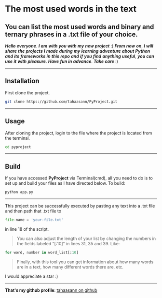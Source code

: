#  The most used words in the text

##  You can list the most used words and binary and ternary phrases in a .txt file of your choice.

***Hello*** ***everyone***. ***I*** ***am*** ***with*** ***you*** ***with*** ***my*** ***new*** ***project*** :) ***From*** ***now*** ***on***, ***I*** ***will*** ***share*** ***the*** ***projects*** ***I*** ***made*** ***during*** ***my*** ***learning*** ***adventure*** ***about*** ***Python*** ***and*** ***its*** ***frameworks*** ***in*** ***this*** ***repo*** ***and*** ***if*** ***you*** ***find*** ***anything*** ***useful***, ***you*** ***can*** ***use*** ***it*** ***with*** ***pleasure***. ***Have*** ***fun*** ***in*** ***advance***. ***Take*** ***care*** :) 
*****
## Installation
First clone the project.
```bash
git clone https://github.com/tahaasann/PyProject.git
```
****
## Usage
After cloning the project, login to the file where the project is located from the terminal.
```bash
cd pyproject
```
***
## Build
If you have accessed **PyProject** via Terminal(cmd), all you need to do is to set up and build your files as I have directed below. To build:

```bash
python app.py
```

******

This project can be successfully executed by pasting any text into a .txt file and then path that .txt file to 
```Python
file-name = 'your-file.txt' 
``` 
in line 18 of the script.
 >You can also adjust the length of your list by changing the numbers in the fields labeled "[:10]" in lines 31, 35 and 39. Like:
 ```Python
 for word, number in word_list[:10]
 ``` 
 >Finally, with this tool you can get information about how many words are in a text, how many different words there are, etc. 

I would appreciate a star :) 
*****
**That's my github profile**: [tahaasann on github](https://github.com/tahaasann)